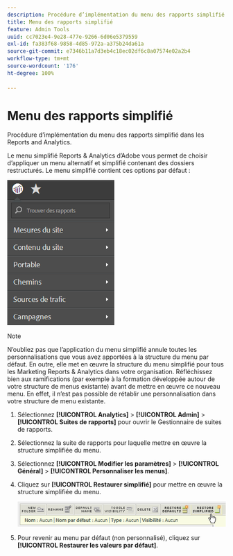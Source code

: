 ```yaml
---
description: Procédure d’implémentation du menu des rapports simplifié dans les Reports and Analytics.
title: Menu des rapports simplifié
feature: Admin Tools
uuid: cc7023e4-9e28-477e-9266-6d06e5379559
exl-id: fa383f68-9858-4d85-972a-a375b24da61a
source-git-commit: e7346b11a7d3eb4c18ec02df6c8a07574e02a2b4
workflow-type: tm+mt
source-wordcount: '176'
ht-degree: 100%

---
```


# Menu des rapports simplifié

Procédure d’implémentation du menu des rapports simplifié dans les Reports and Analytics.

Le menu simplifié Reports &amp; Analytics d’Adobe vous permet de choisir d’appliquer un menu alternatif et simplifié contenant des dossiers restructurés. Le menu simplifié contient ces options par défaut :

![](/help/admin/admin/assets/simplified-menu.png)

>[!NOTE]
>
>N’oubliez pas que l’application du menu simplifié annule toutes les personnalisations que vous avez apportées à la structure du menu par défaut. En outre, elle met en œuvre la structure du menu simplifié pour tous les Marketing Reports &amp; Analytics dans votre organisation. Réfléchissez bien aux ramifications (par exemple à la formation développée autour de votre structure de menus existante) avant de mettre en œuvre ce nouveau menu. En effet, il n’est pas possible de rétablir une personnalisation dans votre structure de menu existante.

1. Sélectionnez **[!UICONTROL Analytics]** > **[!UICONTROL Admin]** > **[!UICONTROL Suites de rapports]** pour ouvrir le Gestionnaire de suites de rapports.
1. Sélectionnez la suite de rapports pour laquelle mettre en œuvre la structure simplifiée du menu.
1. Sélectionnez **[!UICONTROL Modifier les paramètres]** > **[!UICONTROL Général]** > **[!UICONTROL Personnaliser les menus]**.
1. Cliquez sur **[!UICONTROL Restaurer simplifié]** pour mettre en œuvre la structure simplifiée du menu.

   ![](/help/admin/admin/assets/restore-simplified.png)

1. Pour revenir au menu par défaut (non personnalisé), cliquez sur **[!UICONTROL Restaurer les valeurs par défaut]**.
